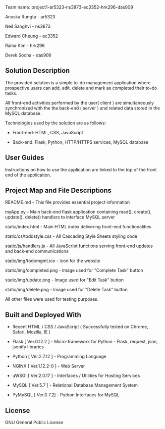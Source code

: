 Team name: project1-ar5323-ns3873-ec3352-hrk296-das909

Anuska Rungta - ar5323

Neil Sanghvi - ns3873

Edward Cheung - ec3352

Raina Kim - hrk296

Derek Socha - das909

## Solution Description

The provided solution is a simple to-do management application where prospective users can add, edit, delete and mark as completed their to-do tasks. 

All front-end activities performed by the user( client ) are simultaneously synchronized with the the back-end ( server ) and related data stored in the MySQL database.

Technologies used by the solution are as follows:

* Front-end: HTML, CSS, JavaScript

* Back-end: Flask, Python, HTTP/HTTPS services, MySQL database



## User Guides

Instructions on how to use the application are linked to the top of the front end of the application. 


## Project Map and File Descriptions

  README.md                - This file provides essential project information

  myApp.py                 - Main back-end flask application containing read(), create(), update(), delete() handlers to interface MySQL server

  static/index.html        - Main HTML index delivering front-end functionalities

  static/cs/todostyle.css  - All Cascading Style Sheets styling code

  static/js/handlers.js    - All JavaScript functions serving front-end updates and back-end communications

  static/img/todomgmt.ico  - Icon for the website

  static/img/completed.png - Image used for "Complete Task" button

  static/img/update.png    - Image used for "Edit Task" button

  static/img/delete.png    - Image used for "Delete Task" button



  All other files were used for testing purposes.



## Built and Deployed With

 * Recent HTML / CSS / JavaScript ( Successfully tested on Chrome, Safari, Mozilla, IE )

 * Flask   [ Ver.0.12.2 ] - Micro-framework for Python - Flask, request, json, jsonify libraries 

 * Python  [ Ver.2.7.12 ] - Programming Language

 * NGINX   [ Ver.1.12.2-0 ] - Web Server

 * uWSGI   [ Ver.2.0.17 ] - Interfaces / Utilities for Hosting Services

 * MySQL   [ Ver.5.7 ] - Relational Database Management System

 * PyMySQL [ Ver.0.7.2] - Python Interfaces for MySQL

 

## License

GNU General Public License

